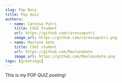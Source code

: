 ```yaml
---
slug: Pop Quiz
title: Pop Quiz
authors:
  - name: Caressa Putri
    title: CSUI Student
    url: https://github.com/caressaputri
    image_url: https://github.com/caressaputri.png
  - name: Maulana Seto
    title: CSUI student
    url: https://github.com/MaulanaSeto
    image_url: https://github.com/MaulanaSeto.png
tags: [greetings]
---
```


This is my POP QUIZ posting!
